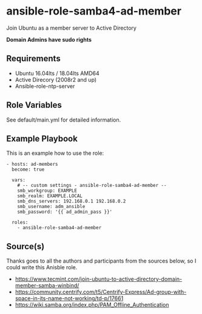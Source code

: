 ansible-role-samba4-ad-member
=============================

Join Ubuntu as a member server to Active Directory

**Domain Admins have sudo rights**

Requirements
------------

- Ubuntu 16.04lts / 18.04lts AMD64
- Active Direcory (2008r2 and up)
- Ansible-role-ntp-server

Role Variables
--------------

See default/main.yml for detailed information.

Example Playbook
----------------

This is an example how to use the role:

    - hosts: ad-members
      become: true

      vars:
        # -- custom settings - ansible-role-samba4-ad-member --
        smb_workgroup: EXAMPLE
        smb_realm: EXAMPLE.LOCAL
        smb_dns_servers: 192.168.0.1 192.168.0.2
        smb_username: adm_ansible
        smb_password: '{{ ad_admin_pass }}'

      roles:
        - ansible-role-samba4-ad-member 


Source(s)
---------
Thanks goes to all the authors and participants from 
the sources below, so I could write this Anisble role.

- https://www.tecmint.com/join-ubuntu-to-active-directory-domain-member-samba-winbind/
- https://community.centrify.com/t5/Centrify-Express/Ad-group-with-space-in-its-name-not-working/td-p/17661
- https://wiki.samba.org/index.php/PAM_Offline_Authentication
